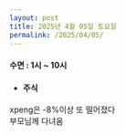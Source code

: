 ```yaml
---
layout: post
title: 2025년 4월 05일 토요일
permalink: /2025/04/05/
---
```

#### 수면 : 1시 ~ 10시<br/>
* #### 주식<br/>
xpeng은 -8%이상 또 떨어졌다<br/>
부모님께 다녀옴